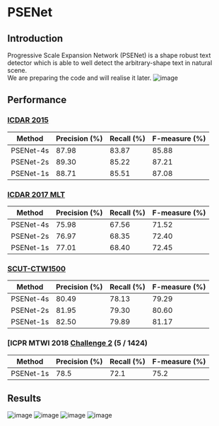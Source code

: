 # PSENet
## Introduction
Progressive Scale Expansion Network (PSENet) is a shape robust text detector which is able to well detect the arbitrary-shape text in natural scene.   
We are preparing the code and will realise it later.
![image](https://github.com/whai362/PSENet/blob/master/figure/pipeline.png)

## Performance
### [ICDAR 2015](http://rrc.cvc.uab.es/?ch=4&com=evaluation&task=1)
| Method | Precision (%) | Recall (%) | F-measure (%) | 
| - | - | - | - |
| PSENet-4s | 87.98 | 83.87 | 85.88 |
| PSENet-2s | 89.30 | 85.22 | 87.21 |
| PSENet-1s | 88.71 | 85.51 | 87.08 |

### [ICDAR 2017 MLT](http://rrc.cvc.uab.es/?ch=8&com=evaluation&task=1)
| Method | Precision (%) | Recall (%) | F-measure (%) | 
| - | - | - | - |
| PSENet-4s | 75.98 | 67.56 | 71.52 |
| PSENet-2s | 76.97 | 68.35 | 72.40 |
| PSENet-1s | 77.01 | 68.40 | 72.45 |

### [SCUT-CTW1500](https://github.com/Yuliang-Liu/Curve-Text-Detector)
| Method | Precision (%) | Recall (%) | F-measure (%) | 
| - | - | - | - |
| PSENet-4s | 80.49 | 78.13 | 79.29 |
| PSENet-2s | 81.95 | 79.30 | 80.60 |
| PSENet-1s | 82.50 | 79.89 | 81.17 |

### [ICPR MTWI 2018 [Challenge 2](https://tianchi.aliyun.com/competition/rankingList.htm?spm=5176.100067.5678.4.65166a80jnPm5W&raceId=231651) (5 / 1424)
| Method | Precision (%) | Recall (%) | F-measure (%) | 
| - | - | - | - |
| PSENet-1s | 78.5 | 72.1 | 75.2 |

## Results
![image](https://github.com/whai362/PSENet/blob/master/figure/res0.png)
![image](https://github.com/whai362/PSENet/blob/master/figure/res1.png)
![image](https://github.com/whai362/PSENet/blob/master/figure/res2.png)
![image](https://github.com/whai362/PSENet/blob/master/figure/res3.png)